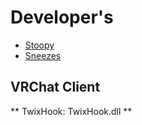 
# Developer's
* [Stoopy](https://discordapp.com/users/855676964353867807)
* [Sneezes](https://discordapp.com/users/583413274608140288)

## VRChat Client 
** TwixHook: TwixHook.dll **
